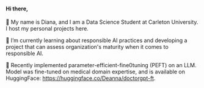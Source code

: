 #### Hi there, 
👋 My name is Diana, and I am a Data Science Student at Carleton University. I host my personal projects here.

📘 I’m currently learning about responsible AI practices and developing a project that can assess organization's maturity when it comes to responsible AI.    

🩻 Recently implemented parameter-efficient-fine0tuning (PEFT) on an LLM. Model was fine-tuned on medical domain expertise, and is available on HuggingFace: https://huggingface.co/Deanna/doctorgpt-ft.  
